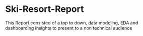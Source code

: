 # Ski-Resort-Report
This Report consisted of a top to down, data modeling, EDA and dashboarding insights to present to a non technical audience

